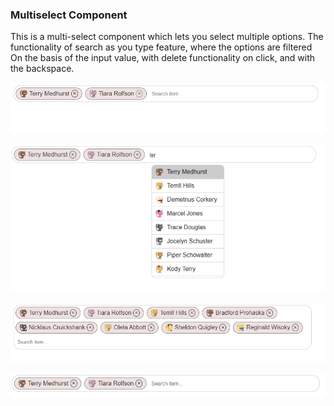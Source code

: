 ### Multiselect Component

This is a multi-select component which lets you select multiple options. The functionality of search as you type feature, where the options are filtered On the basis of the input value, with delete functionality on click, and with the backspace.

![Normal View](/src/images/image1.png)

![Normal View](/src/images/image2.png)

![Normal View](/src/images/image3.png)

![Normal View](/src/images/image4.png)
